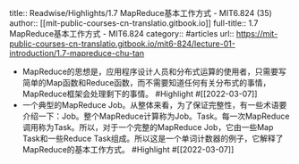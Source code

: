 title:: Readwise/Highlights/1.7 MapReduce基本工作方式 - MIT6.824 (35)
author:: [[mit-public-courses-cn-translatio.gitbook.io]]
full-title:: 1.7 MapReduce基本工作方式 - MIT6.824
category:: #articles
url:: https://mit-public-courses-cn-translatio.gitbook.io/mit6-824/lecture-01-introduction/1.7-mapreduce-chu-tan

- MapReduce的思想是，应用程序设计人员和分布式运算的使用者，只需要写简单的Map函数和Reduce函数，而不需要知道任何有关分布式的事情，MapReduce框架会处理剩下的事情。 #Highlight #[[2022-03-07]]
- 一个典型的MapReduce Job。从整体来看，为了保证完整性，有一些术语要介绍一下：Job。整个MapReduce计算称为Job。Task。每一次MapReduce调用称为Task。所以，对于一个完整的MapReduce Job，它由一些Map Task和一些Reduce Task组成。所以这是一个单词计数器的例子，它解释了MapReduce的基本工作方式。 #Highlight #[[2022-03-07]]